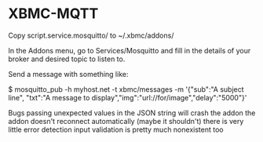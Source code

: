 XBMC-MQTT
=========

Copy script.service.mosquitto/ to ~/.xbmc/addons/

In the Addons menu, go to Services/Mosquitto and fill in the details
of your broker and desired topic to listen to.

Send a message with something like:

  $ mosquitto_pub -h myhost.net -t xbmc/messages -m '{"sub":"A subject line", "txt":"A message to display","img":"url://for/image","delay":"5000"}'

Bugs
passing unexpected values in the JSON string will crash the addon
the addon doesn't reconnect automatically (maybe it shouldn't)
there is very little error detection
input validation is pretty much nonexistent too



